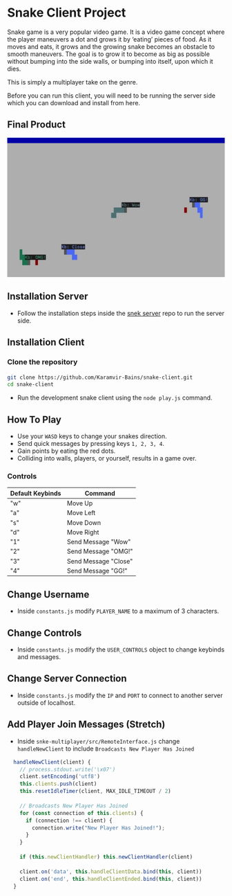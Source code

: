 # Snake Client Project

Snake game is a very popular video game. It is a video game concept where the player maneuvers a dot and grows it by ‘eating’ pieces of food. As it moves and eats, it grows and the growing snake becomes an obstacle to smooth maneuvers. The goal is to grow it to become as big as possible without bumping into the side walls, or bumping into itself, upon which it dies.

This is simply a multiplayer take on the genre.

Before you can run this client, you will need to be running the server side which you can download and install from here. 

## Final Product

!["Snake Game Image"](./images/Game.png)

## Installation Server
- Follow the installation steps inside the [snek server](https://github.com/lighthouse-labs/snek-multiplayer) repo to run the server side.

## Installation Client
### Clone the repository

```bash
git clone https://github.com/Karamvir-Bains/snake-client.git
cd snake-client
```
- Run the development snake client using the `node play.js` command.

## How To Play
- Use your `WASD` keys to change your snakes direction.
- Send quick messages by pressing keys `1, 2, 3, 4`.
- Gain points by eating the red dots.
- Colliding into walls, players, or yourself, results in a game over.

### Controls
| Default Keybinds | Command  |
|-----|-----------------------|
| "w" | Move Up               |
| "a" | Move Left             |
| "s" | Move Down             |
| "d" | Move Right            |
| "1" | Send Message "Wow"    |
| "2" | Send Message "OMG!"   |
| "3" | Send Message "Close"  |
| "4" | Send Message "GG!"    |

## Change Username
- Inside `constants.js` modify `PLAYER_NAME` to a maximum of 3 characters.

## Change Controls
- Inside `constants.js` modify the `USER_CONTROLS` object to change keybinds and messages.

## Change Server Connection
- Inside `constants.js` modify the `IP` and `PORT` to connect to another server outside of localhost.

## Add Player Join Messages (Stretch)
- Inside `snke-multiplayer/src/RemoteInterface.js` change `handleNewClient` to include `Broadcasts New Player Has Joined`

```javascript
  handleNewClient(client) {
    // process.stdout.write('\x07')
    client.setEncoding('utf8')
    this.clients.push(client)
    this.resetIdleTimer(client, MAX_IDLE_TIMEOUT / 2)

    // Broadcasts New Player Has Joined
    for (const connection of this.clients) {
      if (connection !== client) {
        connection.write("New Player Has Joined!");
      }
    }

    if (this.newClientHandler) this.newClientHandler(client)

    client.on('data', this.handleClientData.bind(this, client))
    client.on('end', this.handleClientEnded.bind(this, client))
  }
```